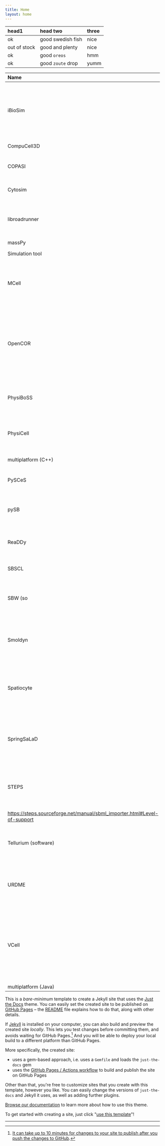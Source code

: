 ```yaml
---
title: Home
layout: home
---
```


| head1        | head two          | three |
|:-------------|:------------------|:------|
| ok           | good swedish fish | nice  |
| out of stock | good and plenty   | nice  |
| ok           | good `oreos`      | hmm   |
| ok           | good `zoute` drop | yumm  |


| Name         | Description | OS    | License | Site | SBML Support |
|:-------------|:-----------------------|:------|:--------|:-----|:-------------|
| iBioSim | iBioSim  is a computer-aided design (CAD) tool for the modeling, analysis, and design of genetic circuits. | multiplatform (Java/C++) | Apache | https://github.com/MyersResearchGroup/iBioSim | Yes |
| CompuCell3D | GUI/Scripting tool | for building and simulating multicellular models. | multiplatform (C++/Python) | MIT | https://compucell3d.org | Yes, but only for reactions. |
| COPASI | GUI tool for analyzing and simulating SBML models. | multiplatform (C++) | Artistic License | http://www.copasi.org | Yes |
| Cytosim || Spatial simulator for flexible cytoskeletal filaments and motor proteins | Mac, Linux, Cygwin (C++) | GPL3 | http://cytosim.org | Not applicable |
| libroadrunner | High-performance software library for simulation and analysis of SBML models | multiplatform (C/C++) | Apache License | https://github.com/sys-bio/roadrunner | Yes |
| massPy
| Simulation tool | multiplatform (Python) MIT | https://github.com/SBRG/MASSpy | Yes |
| MCell | GUI tool for particle-based spatial stochastic simulation with individual molecules | multiplatform | MIT and GPLv2 | https://mcell.org/index.html | Not applicable |
| OpenCOR | A cross-platform modelling environment, which is aimed at organizing, editing, simulating, and analysing CellML files on Microsoft Windows|Windows, Linux and macOS. | ultiplatform (C++/Python) | GPLv3 | https://opencor.ws/ | Uses CellML |
| PhysiBoSS | | A specialized form of the PhysiCell agent-based modeling platform that directly integrates Boolean signaling networks into cell | multiplatform (C++) | BSD-3 | https://github.com/PhysiBoSS/PhysiBoSS | Yes, but only for reactions |
| PhysiCell | A agent-based modeling framework for multicellular systems biology.
|multiplatform (C++)| BSD-3 | http://physicell.org | Yes, but only for reactions |
| PySCeS | Python tool for modeling and analyzing SBML models | multiplatform (Python| BSD-3 | https://pysces.sourceforge.net/ | Yes |
| pySB | Python-based platform with specialization in rule-based models. | multiplatform (Python)| BSD-3 | https://pysb.org/ | Partial |
| ReaDDy | Particle-based spatial simulator with intermolecular potentials | Linux and Mac | Custom | https://readdy.github.io/index.html |Not applicable |
| SBSCL | Java library<ref>{{cite journal |last1=Panchiwala |first1=H |last2=Shah |first2=S |last3=Planatscher |first3=H |last4=Zakharchuk |first4=M |last5=König |first5=M |last6=Dräger |first6=A |title=The Systems Biology Simulation Core Library. |journal=Bioinformatics |date=23 September 2021 |volume=38 |issue=3 |pages=864–865 |doi=10.1093/bioinformatics/btab669 |pmid=34554191|pmc=8756180 }}</ref><ref>{{cite journal |last1=Tangherloni |first1=Andrea |last2=Nobile |first2=Marco S. |last3=Cazzaniga |first3=Paolo |last4=Capitoli |first4=Giulia |last5=Spolaor |first5=Simone |last6=Rundo |first6=Leonardo |last7=Mauri |first7=Giancarlo |last8=Besozzi |first8=Daniela |title=FiCoS: A fine-grained and coarse-grained GPU-powered deterministic simulator for biochemical networks |journal=PLOS Computational Biology |date=9 September 2021 |volume=17 |issue=9 |pages=e1009410 |doi=10.1371/journal.pcbi.1009410|pmid=34499658 |pmc=8476010 |bibcode=2021PLSCB..17E9410T }}</ref> with efficient and exhaustive support for SBML | multiplatform (Java) | LGPL | https://draeger-lab.github.io/SBSCL/ | Yes
| SBW (so |ftware)|SBW | A distributed workbench that includes many modeling tools | multiplatform (C/C++) | BSD-3 | https://sbw.sourceforge.net/ | Yes |
| Smoldyn | Particle-based simulator for spatial stochastic simulations with individual molecules | multiplatform (C/C++/Python) | LGPL]] | https://www.smoldyn.org/ Not applicable |
| Spatiocyte | Spatial modeling software that uses a fine lattice with up to one molecule per site | multiplatform | Unknown | https://spatiocyte.org | Not applicable |
| SpringSaLaD | Particle-based spatial simulator in which molecules are spheres that are linked by springs | multiplatform | Unknown | https://vcell.org/ssalad | Not applicable |
| STEPS | Stochastic reaction-diffusion and membrane potential solver on distributed meshes | multiplatform (C++/Python) | GPLv2 | https://steps.sourceforge.net
| https://steps.sourceforge.net/manual/sbml_importer.html#Level-of-support |
| Tellurium (software) | Simulation environment that packages multiple libraries into one platform. | multiplatform (Python) | Apache License | https://github.com/sys-bio/tellurium | Yes |
| URDME | Stochastic reaction-diffusion simulation on unstructured meshes<ref>{{cite journal |last1=Drawert |first1=B. |last2=Engblom |first2=S. |last3=Hellander |first3=A |title=URDME: A modular framework for stochastic simulation of reaction-transport processes in complex geometries |journal=BMC Systems Biology |volume=6 |date=2012|page=76 |doi=10.1186/1752-0509-6-76 |pmid=22727185 |pmc=3439286 }}</ref> || MatLab on Mac, Linux || GPL3 || [http://urdme.github.io/urdme/]|| Not applicable |
| VCell | Comprehensive modeling platform for non-spatial, spatial, deterministic and stochastic simulations, including both reaction networks and reaction rules. 
| multiplatform (Java) | MIT | https://vcell.org | Yes |

This is a *bare-minimum* template to create a Jekyll site that uses the [Just the Docs] theme. You can easily set the created site to be published on [GitHub Pages] – the [README] file explains how to do that, along with other details.

If [Jekyll] is installed on your computer, you can also build and preview the created site *locally*. This lets you test changes before committing them, and avoids waiting for GitHub Pages.[^1] And you will be able to deploy your local build to a different platform than GitHub Pages.

More specifically, the created site:

- uses a gem-based approach, i.e. uses a `Gemfile` and loads the `just-the-docs` gem
- uses the [GitHub Pages / Actions workflow] to build and publish the site on GitHub Pages

Other than that, you're free to customize sites that you create with this template, however you like. You can easily change the versions of `just-the-docs` and Jekyll it uses, as well as adding further plugins.

[Browse our documentation][Just the Docs] to learn more about how to use this theme.

To get started with creating a site, just click "[use this template]"!

----

[^1]: [It can take up to 10 minutes for changes to your site to publish after you push the changes to GitHub](https://docs.github.com/en/pages/setting-up-a-github-pages-site-with-jekyll/creating-a-github-pages-site-with-jekyll#creating-your-site).

[Just the Docs]: https://just-the-docs.github.io/just-the-docs/
[GitHub Pages]: https://docs.github.com/en/pages
[README]: https://github.com/just-the-docs/just-the-docs-template/blob/main/README.md
[Jekyll]: https://jekyllrb.com
[GitHub Pages / Actions workflow]: https://github.blog/changelog/2022-07-27-github-pages-custom-github-actions-workflows-beta/
[use this template]: https://github.com/just-the-docs/just-the-docs-template/generate
